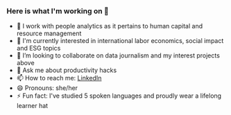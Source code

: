 ### Here is what I'm working on 👋



- 🔭 I work with people analytics as it pertains to human capital and resource management 
- 🌱 I'm currently interested in international labor economics, social impact and ESG topics
- 👯 I’m looking to collaborate on data journalism and my interest projects above
- 💬 Ask me about productivity hacks
- 📫 How to reach me: [LinkedIn](https://www.linkedin.com/in/itotheanalyst)
- 😄 Pronouns: she/her
- ⚡ Fun fact: I've studied 5 spoken languages and proudly wear a lifelong learner hat


